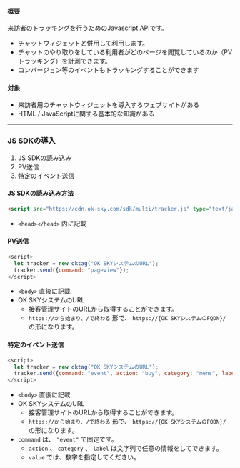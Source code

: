 #### 概要

来訪者のトラッキングを行うためのJavascript APIです。

* チャットウィジェットと併用して利用します。
* チャットのやり取りをしている利用者がどのページを閲覧しているのか（PVトラッキング）を計測できます。
* コンバージョン等のイベントもトラッキングすることができます

#### 対象
* 来訪者用のチャットウィジェットを導入するウェブサイトがある
* HTML / JavaScriptに関する基本的な知識がある

***

### JS SDKの導入

1. JS SDKの読み込み
2. PV送信
3. 特定のイベント送信

#### JS SDKの読み込み方法

```html
<script src="https://cdn.ok-sky.com/sdk/multi/tracker.js" type="text/javascript"></script>
```
* `<head></head>` 内に記載

#### PV送信

```javascript
<script>
  let tracker = new oktag("OK SKYシステムのURL");
  tracker.send({command: "pageview"});
</script>
```
* `<body>` 直後に記載
* OK SKYシステムのURL
    - 接客管理サイトのURLから取得することができます。
    - `https://から始まり、/で終わる` 形で、 `https://{OK SKYシステムのFQDN}/` の形になります。

#### 特定のイベント送信

```javascript
<script>
  let tracker = new oktag("OK SKYシステムのURL");
  tracker.send({command: "event", action: "buy", category: "mens", label: "pants", value: 42});
</script>
```
* `<body>` 直後に記載
* OK SKYシステムのURL
    - 接客管理サイトのURLから取得することができます。
    - `https://から始まり、/で終わる` 形で、 `https://{OK SKYシステムのFQDN}/` の形になります。
* `command` は、 `"event"` で固定です。
    - `action` 、 `category` 、 `label` は文字列で任意の情報をしてできます。
    - `value` では、数字を指定してください。

